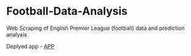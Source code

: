 # Football-Data-Analysis
Web Scraping of English Premier League (football) data and prediction analysis

Deplyed app - [APP](https://github.com/saylibhavsar/Football-Data-Analysis/edit/main/README.md#:~:text=Deplyed%20app%20--,app,-Attach%20files%20by)

